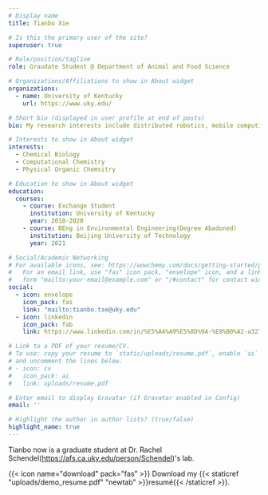 ```yaml
---
# Display name
title: Tianbo Xie

# Is this the primary user of the site?
superuser: true

# Role/position/tagline
role: Graudate Student @ Department of Animal and Food Science

# Organizations/Affiliations to show in About widget
organizations:
  - name: University of Kentucky
    url: https://www.uky.edu/

# Short bio (displayed in user profile at end of posts)
bio: My research interests include distributed robotics, mobile computing and programmable matter.

# Interests to show in About widget
interests:
  - Chemical Biology
  - Computational Chemistry
  - Physical Organic Chemsitry

# Education to show in About widget
education:
  courses:
    - course: Exchange Student
      institution: University of Kentucky
      year: 2018-2020
    - course: BEng in Environmental Engineering(Degree Abadoned)
      institution: Beijing University of Technology
      year: 2021

# Social/Academic Networking
# For available icons, see: https://wowchemy.com/docs/getting-started/page-builder/#icons
#   For an email link, use "fas" icon pack, "envelope" icon, and a link in the
#   form "mailto:your-email@example.com" or "/#contact" for contact widget.
social:
  - icon: envelope
    icon_pack: fas
    link: "mailto:tianbo.tse@uky.edu"
  - icon: linkedin
    icon_pack: fab
    link: https://www.linkedin.com/in/%E5%A4%A9%E5%8D%9A-%E8%B0%A2-a327ab216/

# Link to a PDF of your resume/CV.
# To use: copy your resume to `static/uploads/resume.pdf`, enable `ai` icons in `params.toml`,
# and uncomment the lines below.
# - icon: cv
#   icon_pack: ai
#   link: uploads/resume.pdf

# Enter email to display Gravatar (if Gravatar enabled in Config)
email: ''

# Highlight the author in author lists? (true/false)
highlight_name: true
---
```


Tianbo now is a graduate student at Dr. Rachel Schendel(https://afs.ca.uky.edu/person/Schendel)'s lab. 


{{< icon name="download" pack="fas" >}} Download my {{< staticref "uploads/demo_resume.pdf" "newtab" >}}resumé{{< /staticref >}}.
